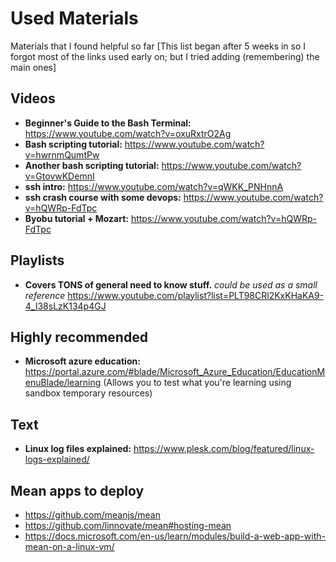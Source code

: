 # Used Materials
Materials that I found helpful so far 
[This list began after 5 weeks in so I forgot most of the links used early on;
but I tried adding (remembering) the main ones]

## Videos
+ **Beginner's Guide to the Bash Terminal:** https://www.youtube.com/watch?v=oxuRxtrO2Ag
+ **Bash scripting tutorial:** https://www.youtube.com/watch?v=hwrnmQumtPw
+ **Another bash scripting tutorial:** https://www.youtube.com/watch?v=GtovwKDemnI
+ **ssh intro:** https://www.youtube.com/watch?v=qWKK_PNHnnA
+ **ssh crash course with some devops:** https://www.youtube.com/watch?v=hQWRp-FdTpc
+ **Byobu tutorial + Mozart:** https://www.youtube.com/watch?v=hQWRp-FdTpc

## Playlists
+ **Covers TONS of general need to know stuff.** *could be used as a small reference*
	https://www.youtube.com/playlist?list=PLT98CRl2KxKHaKA9-4_I38sLzK134p4GJ


## Highly recommended
+ **Microsoft azure education:** https://portal.azure.com/#blade/Microsoft_Azure_Education/EducationMenuBlade/learning 
    (Allows you to test what you're learning using sandbox temporary resources)

## Text
+ **Linux log files explained:** https://www.plesk.com/blog/featured/linux-logs-explained/


## Mean apps to deploy
+ https://github.com/meanjs/mean
+ https://github.com/linnovate/mean#hosting-mean
+ https://docs.microsoft.com/en-us/learn/modules/build-a-web-app-with-mean-on-a-linux-vm/
